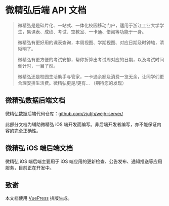 # 微精弘后端 API 文档

> 微精弘是是碎片化、一站式、一体化校园移动门户，适用于浙江工业大学学生，集课表、成绩、考试、空教室、一卡通、借阅等功能于一身。
>
> 微精弘有更好用的课表查询，本周视图、学期视图、对应日期及时钟轴，清晰明了。
>
> 微精弘有更方便的考试安排，帮你折算出考试周对应的日期，以及考试时间倒计时，一目了然。
>
> 微精弘还是校园生活助手与管家，一卡通余额及消费一览无余，让同学们更合理安排生活费。微精弘更是/更有... （期待您的发现）

## 微精弘数据后端文档

微精弘数据后端代码仓库：[github.com/zjutjh/wejh-server/](https://github.com/zjutjh/wejh-server/)

此部分文档为辅助微精弘 iOS 端开发而编写。非后端开发者编写，亦不能保证内容的完全正确性。

## 微精弘 iOS 端后端文档

微精弘 iOS 端后端主要用于 iOS 端应用的更新检查、公告发布、通知推送等应用服务，目前正在开发中。

## 致谢

本文档使用 [VuePress](https://vuepress.vuejs.org/) 排版生成。